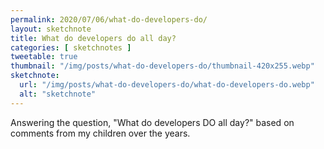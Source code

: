```yaml
---
permalink: 2020/07/06/what-do-developers-do/
layout: sketchnote
title: What do developers do all day?
categories: [ sketchnotes ]
tweetable: true
thumbnail: "/img/posts/what-do-developers-do/thumbnail-420x255.webp"
sketchnote:
  url: "/img/posts/what-do-developers-do/what-do-developers-do.webp"
  alt: "sketchnote"
---
```


Answering the question, "What do developers DO all day?" based on comments from my 
children over the years.
